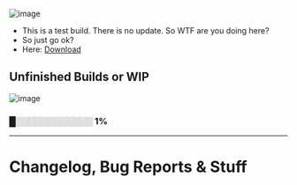 ![image](https://media.discordapp.net/attachments/706131647145312256/706166926191362118/d700038a007c993bd365120bbeb3ff10.png?width=521&height=65)
- This is a test build. There is no update. So WTF are you doing here?
- So just go ok?
- Here: [Download](http://www.mediafire.com/file/w60ic8115ali9lr/BAKU%2521_0.0.0.6_Build.rar/file)
## Unfinished Builds or WIP
![image](https://media.discordapp.net/attachments/706135638520365127/706135711878742096/620d54422559af6d443d78a941697db0.png?width=293&height=41)
### █░░░░░░░░░░░░ 1%
-------------------------------------------------------------------------------------------------------------------------------
# Changelog, Bug Reports & Stuff
